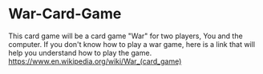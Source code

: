 # War-Card-Game
This card game will be a card game "War" for two players, You and the computer. If you don't know how to play a war game, here is a link that will help you understand how to play the game. https://www.en.wikipedia.org/wiki/War_(card_game)
